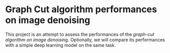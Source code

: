 # Graph Cut algorithm performances on image denoising

This project is an attempt to assess the performances of the _graph-cut algorithm on image denoising_. Optionally, we will compare its performances with a simple deep learning model on the same task.
